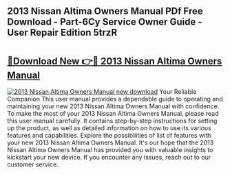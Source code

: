 ## 2013 Nissan Altima Owners Manual PDf Free Download - Part-6Cy Service Owner Guide - User Repair Edition 5trzR

# <h2><a href="http://bc37754.oget.top/?id=2013+Nissan+Altima+Owners+Manual">🔗Download New 👉🔴 2013 Nissan Altima Owners Manual</a></h2>

[![2013 Nissan Altima Owners Manual new download](https://i.imgur.com/5g1atiW.png)](http://bc37754.oget.top/?id=2013+Nissan+Altima+Owners+Manual)
Your Reliable Companion This user manual provides a dependable guide to operating and maintaining your new 2013 Nissan Altima Owners Manual with confidence. To make the most of your 2013 Nissan Altima Owners Manual, please read this user manual carefully. It contains step-by-step instructions for setting up the product, as well as detailed information on how to use its various features and capabilities. Explore the possibilities of list of features with your new 2013 Nissan Altima Owners Manual. It's our hope that the 2013 Nissan Altima Owners Manual has provided you with valuable insights to kickstart your new device. If you encounter any issues, reach out to our customer service.
